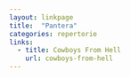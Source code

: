 ```yaml
---
layout: linkpage
title:  "Pantera"
categories: repertorie
links:
  - title: Cowboys From Hell
    url: cowboys-from-hell
---
```

